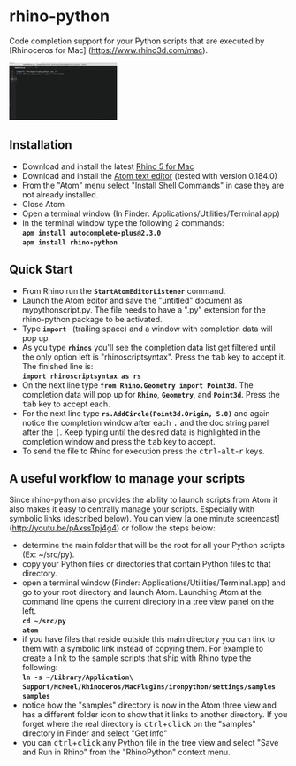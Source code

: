 # rhino-python

Code completion support for your Python scripts that are executed by [Rhinoceros for Mac] (https://www.rhino3d.com/mac).

![rhino-python](docs/main.gif)  

## Installation

  - Download and install the latest [Rhino 5 for Mac][2]
  - Download and install the [Atom text editor][1] (tested with version 0.184.0)
  - From the "Atom" menu select "Install Shell Commands" in case they are not already installed.
  - Close Atom
  - Open a terminal window (In Finder: Applications/Utilities/Terminal.app)
  - In the terminal window type the following 2 commands:  
    **```apm install autocomplete-plus@2.3.0```**  
    **```apm install rhino-python```**

## Quick Start

  - From Rhino run the **```StartAtomEditorListener```** command.
  - Launch the Atom editor and save the "untitled" document as mypythonscript.py.  The file needs to have a ".py" extension for the rhino-python package to be activated.
  - Type **```import ```** (trailing space) and a window with completion data will pop up.
  - As you type **```rhinos```** you'll see the completion data list get filtered until the only option left is "rhinoscriptsyntax".  Press the <kbd>tab</kbd> key to accept it.  The finished line is:  
  **```import rhinoscriptsyntax as rs```**
  - On the next line type **```from Rhino.Geometry import Point3d```**.  The completion data will pop up for **```Rhino```**, **```Geometry```**, and **```Point3d```**.  Press the <kbd>tab</kbd> key to accept each.
  - For the next line type **```rs.AddCircle(Point3d.Origin, 5.0)```** and again notice the completion window after each <kbd>.</kbd> and the doc string panel after the <kbd>(</kbd>. Keep typing until the desired data is highlighted in the completion window and press the <kbd>tab</kbd> key to accept.
  - To send the file to Rhino for execution press the <kbd>ctrl</kbd>-<kbd>alt</kbd>-<kbd>r</kbd> keys.

## A useful workflow to manage your scripts

  Since rhino-python also provides the ability to launch scripts from Atom it also makes it easy to centrally manage your scripts.  Especially with symbolic links (described below).  You can view [a one minute screencast] (http://youtu.be/pAxssTpj4g4) or follow the steps below:

  - determine the main folder that will be the root for all your Python scripts (Ex: ~/src/py).
  - copy your Python files or directories that contain Python files to that directory.  
  - open a terminal window (Finder: Applications/Utilities/Terminal.app) and go to your root directory and launch Atom.  Launching Atom at the command line opens the current directory in a tree view panel on the left.  
  **```cd ~/src/py```**  
  **```atom```**  
  - if you have files that reside outside this main directory you can link to them with a symbolic link instead of copying them.  For example to create a link to the sample scripts that ship with Rhino type the following:  
  **```ln -s ~/Library/Application\ Support/McNeel/Rhinoceros/MacPlugIns/ironpython/settings/samples samples```**  
  - notice how the "samples" directory is now in the Atom three view and has a different folder icon to show that it links to another directory.  If you forget where the real directory is <kbd>ctrl</kbd>+<kbd>click</kbd> on the "samples" directory in Finder and select "Get Info"
  - you can <kbd>ctrl</kbd>+<kbd>click</kbd> any Python file in the tree view and select "Save and Run in Rhino" from the "RhinoPython" context menu.


  [1]: https://atom.io
  [2]: http://https://www.rhino3d.com/download/rhino-for-mac/5.0/wip
